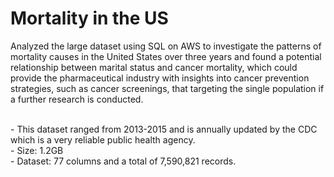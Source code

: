 # Mortality in the US

Analyzed the large dataset using SQL on AWS to investigate the patterns of mortality causes in the United States over three years and found a potential relationship between marital status and cancer mortality, which could provide the pharmaceutical industry with insights into cancer prevention strategies, such as cancer screenings, that targeting the single population if a further research is conducted.

<br>- This dataset ranged from 2013-2015 and is annually updated by the CDC which is a very reliable public health agency. 
<br>- Size: 1.2GB
<br>- Dataset: 77 columns and a total of 7,590,821 records.

